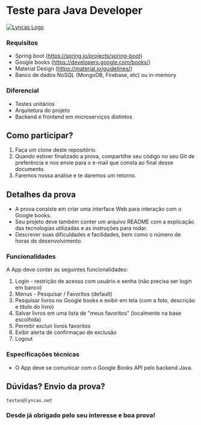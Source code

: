 # Teste para Java Developer

[![Lyncas Logo](https://img-dev.feedback.house/TCo5z9DrSyX0EQoakV8sJkx1mSg=/fit-in/300x300/smart/https://s3.amazonaws.com/feedbackhouse-media-development/modules%2Fcore%2Fcompany%2F5c9e1b01c5f3d0003c5fa53b%2Flogo%2F5c9ec4f869d1cb003cb7996d)](https://www.lyncas.net)
### Requisitos

- Spring boot (https://spring.io/projects/spring-boot)
- Google books (https://developers.google.com/books/)
- Material Design (https://material.io/guidelines/)
- Banco de dados NoSQL (MongoDB, Firebase, etc) ou in-memory

### Diferencial

- Testes unitários
- Arquitetura do projeto
- Backend e frontend em microserviços distintos

## Como participar?

1. Faça um clone deste repositório.
2. Quando estiver finalizado a prova, compartilhe seu código no seu Git de preferência e nos envie para o e-mail que consta ao final desse documento.
3. Faremos nossa análise e te daremos um retorno.

## Detalhes da prova

- A prova consiste em criar uma interface Web para interação com o Google books.
- Seu projeto deve também conter um arquivo README com a explicação das tecnologias utilizadas e as instruções para rodar.
- Descrever suas dificuldades e facilidades, bem como o número de horas de desenvolvimento.

### Funcionalidades

A App deve conter as seguintes funcionalidades:

1. Login - restrição de acesso com usuário e senha (não precisa ser login em banco)
2. Menus - Pesquisar / Favoritos (default)
3. Pesquisar livros no Google books e exibir em tela (com a foto, descrição e título do livro)
4. Salvar livros em uma lista de "meus favoritos" (localmente na base escolhida)
5. Permitir excluir livros favoritos
6. Exibir alerta de confirmaçao de exclusão
7. Logout

### Especificações técnicas

* O App deve se comunicar com o Google Books API pelo backend Java.

## Dúvidas? Envio da prova?
`testes@lyncas.net`

### Desde já obrigado pelo seu interesse e boa prova!